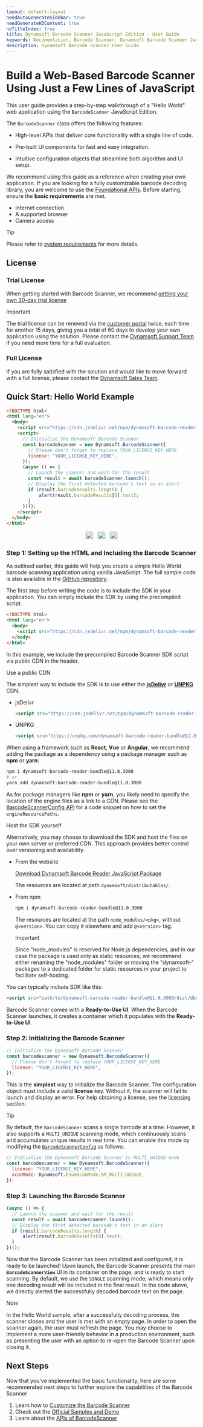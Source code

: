```yaml
---
layout: default-layout
needAutoGenerateSidebar: true
needGenerateH3Content: true
noTitleIndex: true
title: Dynamsoft Barcode Scanner JavaScript Edition - User Guide
keywords: Documentation, Barcode Scanner, Dynamsoft Barcode Scanner JavaScript Edition,
description: Dynamsoft Barcode Scanner User Guide
---
```


# Build a Web-Based Barcode Scanner Using Just a Few Lines of JavaScript

This user guide provides a step-by-step walkthrough of a "Hello World" web application using the `BarcodeScanner` JavaScript Edition.

The `BarcodeScanner` class offers the following features:

- High-level APIs that deliver core functionality with a single line of code.

- Pre-built UI components for fast and easy integration.

- Intuitive configuration objects that streamline both algorithm and UI setup.

We recommend using this guide as a reference when creating your own application. If you are looking for a fully customizable barcode decoding library, you are welcome to use the [Foundational APIs](https://www.dynamsoft.com/barcode-reader/docs/web/programming/javascript/user-guide/index.html). Before starting, ensure the **basic requirements** are met.

<!-- 
Thanks to its simplified APIs and built-in UI for video streaming, you can implement basic scanning functionality with just one line of code:

```js
new Dynamsoft.BarcodeScanner().launch().then(result=>alert(result.barcodeResults[0].text));
```

<p align="center" style="text-align:center; white-space: normal; ">
  <a target="_blank" href="https://jsfiddle.net/DynamsoftTeam/csm2f9wb/" title="Run via JSFiddle" style="text-decoration:none;">
    <img src="https://cdn.jsdelivr.net/npm/simple-icons@3.0.1/icons/jsfiddle.svg" alt="Run via JSFiddle" width="20" height="20" style="width:20px;height:20px;" >
  </a>
</p> 
-->

- Internet connection
- A supported browser
- Camera access

> [!TIP]
> Please refer to [system requirements](https://www.dynamsoft.com/barcode-reader/docs/web/programming/javascript/faq/system-requirement.html) for more details.

## License

### Trial License

<!-- When getting started with Barcode Scanner, we recommend getting your own 30-day trial license through the [customer portal](https://www.dynamsoft.com/customer/license/trialLicense/?product=dbr&utm_source=guide&package=js). The trial license can be renewed via the same customer portal twice, each time for another 15 days, giving you a total of 60 days to develop your own application using the solution. Please contact the [Dynamsoft Support Team](https://www.dynamsoft.com/company/contact/) if you need more time for a full evaluation.

> [!NOTE]
> The **Barcode Scanner** license contains a license for the **Dynamsoft Barcode Reader**, and the **Dynamsoft Camera Enhancer** since the Barcode Scanner builds on top of those two products. 
-->

When getting started with Barcode Scanner, we recommend [getting your own 30-day trial license](https://www.dynamsoft.com/customer/license/trialLicense/?product=dbr&utm_source=guide&package=js)

<!-- {% include trialLicense.html %} -->

> [!IMPORTANT]
> The trial license can be renewed via the [customer portal](https://www.dynamsoft.com/customer/license/trialLicense/?product=dbr&utm_source=guide&package=js) twice, each time for another 15 days, giving you a total of 60 days to develop your own application using the solution. Please contact the [Dynamsoft Support Team](https://www.dynamsoft.com/company/contact/) if you need more time for a full evaluation.

### Full License

If you are fully satisfied with the solution and would like to move forward with a full license, please contact the [Dynamsoft Sales Team](https://www.dynamsoft.com/company/contact/).

## Quick Start: Hello World Example

```html
<!DOCTYPE html>
<html lang="en">
  <body>
    <script src="https://cdn.jsdelivr.net/npm/dynamsoft-barcode-reader-bundle@11.0.3000/dist/dbr.bundle.js"></script>
    <script>
      // Initialize the Dynamsoft Barcode Scanner
      const barcodeScanner = new Dynamsoft.BarcodeScanner({
        // Please don't forget to replace YOUR_LICENSE_KEY_HERE
        license: "YOUR_LICENSE_KEY_HERE",
      });
      (async () => {
        // Launch the scanner and wait for the result
        const result = await barcodeScanner.launch();
        // Display the first detected barcode's text in an alert
        if (result.barcodeResults.length) {
            alert(result.barcodeResults[0].text);
        }
      })();
    </script>
  </body>
</html>
```

<p align="center" style="text-align:center; white-space: normal; ">
  <a target="_blank" href="https://github.com/Dynamsoft/barcode-reader-javascript-samples/blob/v11.0.30/barcode-scanner-api-samples/scan-single-barcode/hello-world.html" title="Code in Github" style="text-decoration:none;">
    <img src="https://cdn.jsdelivr.net/npm/simple-icons@3.0.1/icons/github.svg" alt="Code in Github" width="20" height="20" style="width:20px;height:20px;">
  </a>
  &nbsp;
  <a target="_blank" href="https://jsfiddle.net/DynamsoftTeam/gcqjf5r7/" title="Run via JSFiddle" style="text-decoration:none;">
    <img src="https://cdn.jsdelivr.net/npm/simple-icons@3.0.1/icons/jsfiddle.svg" alt="Run via JSFiddle" width="20" height="20" style="width:20px;height:20px;" >
  </a>
  &nbsp;
  <a target="_blank" href="https://demo.dynamsoft.com/Samples/DBR/JS/barcode-scanner-api-samples/scan-single-barcode/hello-world.html?ver=11.0.30&utm_source=guide" title="Run in Dynamsoft" style="text-decoration:none;">
    <img src="https://cdn.jsdelivr.net/npm/@fortawesome/fontawesome-free@6.0.0/svgs/solid/circle-play.svg" alt="Run in Dynamsoft" width="20" height="20" style="width:20px;height:20px;">
  </a>
</p>

### Step 1: Setting up the HTML and Including the Barcode Scanner

As outlined earlier, this guide will help you create a simple Hello World barcode scanning application using vanilla JavaScript. The full sample code is also available in the [GitHub repository](https://github.com/Dynamsoft/barcode-reader-javascript-samples/tree/v11.0.30).

The first step before writing the code is to include the SDK in your application. You can simply include the SDK by using the precompiled script.

```html
<!DOCTYPE html>
<html lang="en">
  <body>
    <script src="https://cdn.jsdelivr.net/npm/dynamsoft-barcode-reader-bundle@11.0.3000/dist/dbr.bundle.js"></script>
  </body>
</html>
```

In this example, we include the precompiled Barcode Scanner SDK script via public CDN in the header.

<div class="multi-panel-switching-prefix"></div>

<div class="multi-panel-start"></div>
<div class="multi-panel-title">Use a public CDN</div>

The simplest way to include the SDK is to use either the [**jsDelivr**](https://jsdelivr.com/) or [**UNPKG**](https://unpkg.com/) CDN.

- jsDelivr

  ```html
  <script src="https://cdn.jsdelivr.net/npm/dynamsoft-barcode-reader-bundle@11.0.3000/dist/dbr.bundle.js"></script>
  ```

- UNPKG

  ```html
  <script src="https://unpkg.com/dynamsoft-barcode-reader-bundle@11.0.3000/dist/dbr.bundle.js"></script>
  ```

When using a framework such as **React**, **Vue** or **Angular**, we recommend adding the package as a dependency using a package manager such as **npm** or **yarn**:

  ```sh
  npm i dynamsoft-barcode-reader-bundle@11.0.3000
  # or
  yarn add dynamsoft-barcode-reader-bundle@11.0.3000
  ```

As for package managers like **npm** or **yarn**, you likely need to specify the location of the engine files as a link to a CDN. Please see the [BarcodeScannerConfig API](https://www.dynamsoft.com/barcode-reader/docs/web/programming/javascript/api-reference/barcode-scanner.html#barcodescannerconfig) for a code snippet on how to set the `engineResourcePaths`.
<div class="multi-panel-end"></div>

<div class="multi-panel-start"></div>
<div class="multi-panel-title">Host the SDK yourself</div>

Alternatively, you may choose to download the SDK and host the files on your own server or preferred CDN. This approach provides better control over versioning and availability.

- From the website

  [Download Dynamsoft Barcode Reader JavaScript Package](https://www.dynamsoft.com/barcode-reader/downloads/?ver=11.0.30&utm_source=guide&product=dbr&package=js)

  The resources are located at path `dynamsoft/distributables/`.

- From npm

  ```sh
  npm i dynamsoft-barcode-reader-bundle@11.0.3000
  ```

  The resources are located at the path `node_modules/<pkg>`, without `@<version>`. You can copy it elsewhere and add `@<version>` tag.
  
  > [!IMPORTANT]
  > Since "node_modules" is reserved for Node.js dependencies, and in our case the package is used only as static resources, we recommend either renaming the "node_modules" folder or moving the "dynamsoft-" packages to a dedicated folder for static resources in your project to facilitate self-hosting.

You can typically include SDK like this:

```html
<script src="path/to/dynamsoft-barcode-reader-bundle@11.0.3000/dist/dbr.bundle.js"></script>
```
<div class="multi-panel-end"></div>

<div class="multi-panel-switching-end"></div>

Barcode Scanner comes with a **Ready-to-Use UI**. When the Barcode Scanner launches, it creates a container which it populates with the **Ready-to-Use UI**.

### Step 2: Initializing the Barcode Scanner

```js
// Initialize the Dynamsoft Barcode Scanner
const barcodescanner = new Dynamsoft.BarcodeScanner({
  // Please don't forget to replace YOUR_LICENSE_KEY_HERE
  license: "YOUR_LICENSE_KEY_HERE", 
});
```

This is the **simplest** way to initialize the Barcode Scanner. The configuration object must include a valid **license** key. Without it, the scanner will fail to launch and display an error. For help obtaining a license, see the [licensing](#license) section.

> [!TIP]
> By default, the `BarcodeScanner` scans a single barcode at a time. However, it also supports a `MULTI_UNIQUE` scanning mode, which continuously scans and accumulates unique results in real time. You can enable this mode by modifying the [`BarcodeScannerConfig`](https://www.dynamsoft.com/barcode-reader/docs/web/programming/javascript/api-reference/barcode-scanner.html#barcodescannerconfig) as follows:

```js
// Initialize the Dynamsoft Barcode Scanner in MULTI_UNIQUE mode
const barcodescanner = new Dynamsoft.BarcodeScanner({
  license: "YOUR_LICENSE_KEY_HERE",
  scanMode: Dynamsoft.EnumScanMode.SM_MULTI_UNIQUE,
});
```

### Step 3: Launching the Barcode Scanner

```js
(async () => {
  // Launch the scanner and wait for the result
  const result = await barcodescanner.launch();
  // Display the first detected barcode's text in an alert
  if (result.barcodeResults.length) {
      alert(result.barcodeResults[0].text);
  }
})();
```

Now that the Barcode Scanner has been initialized and configured, it is ready to be launched! Upon launch, the Barcode Scanner presents the main **`BarcodeScannerView`** UI in its container on the page, and is ready to start scanning. By default, we use the `SINGLE` scanning mode, which means only one decoding result will be included in the final result. In the code above, we directly alerted the successfully decoded barcode text on the page.

> [!NOTE]
> In the Hello World sample, after a successfully decoding process, the scanner closes and the user is met with an empty page. In order to open the scanner again, the user must refresh the page. You may choose to implement a more user-friendly behavior in a production environment, such as presenting the user with an option to re-open the Barcode Scanner upon closing it.

## Next Steps

Now that you've implemented the basic functionality, here are some recommended next steps to further explore the capabilities of the Barcode Scanner

1. Learn how to [Customize the Barcode Scanner](https://www.dynamsoft.com/barcode-reader/docs/web/programming/javascript/user-guide/barcode-scanner-customization.html)
2. Check out the [Official Samples and Demo](https://www.dynamsoft.com/barcode-reader/docs/web/programming/javascript/samples-demos/index.html?ver=11.0.3000)
3. Learn about the [APIs of BarcodeScanner](https://www.dynamsoft.com/barcode-reader/docs/web/programming/javascript/api-reference/barcode-scanner.html?ver=11.0.3000)
